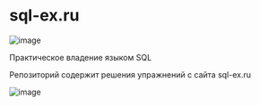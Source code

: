 # sql-ex.ru

![image](https://user-images.githubusercontent.com/43637775/139715147-d115b051-53ea-43dc-ad8d-1ce6723833e8.png)

Практическое владение языком SQL

Репозиторий содержит решения упражнений с сайта sql-ex.ru


![image](https://user-images.githubusercontent.com/43637775/146066863-7ce38b1c-bdc2-4784-b2a3-d453089c5454.png)
